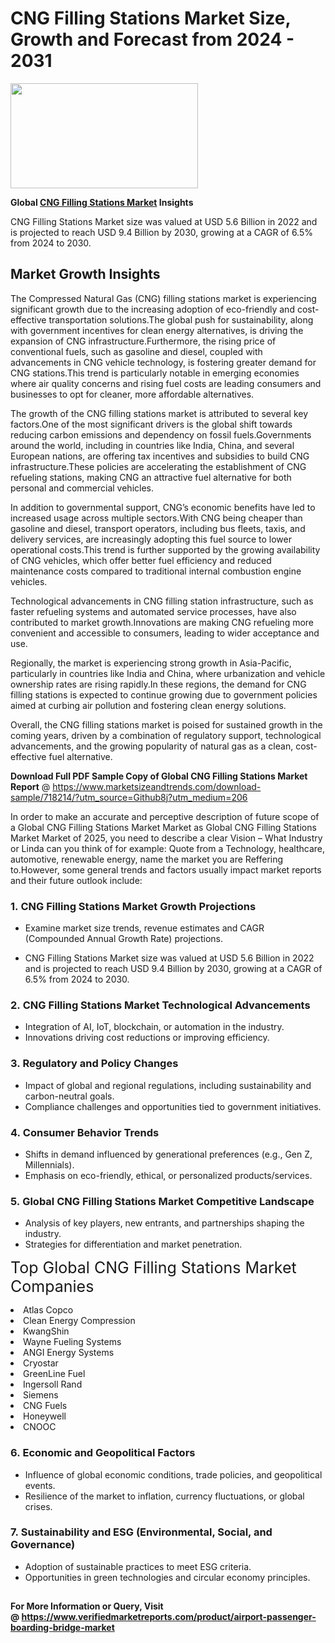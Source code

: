 <H1>CNG Filling Stations Market Size, Growth and Forecast from 2024 - 2031</H1><img class="aligncenter size-medium wp-image-584254" src="https://thirdeyenews.in/wp-content/uploads/2024/09/Global-Market-Research-300x168.jpeg" alt="" width="300" height="168" /><p><strong>Global&nbsp;<a href="https://www.marketsizeandtrends.com/download-sample/718214/?utm_source=Github8j?utm_medium=206">CNG Filling Stations Market</a> Insights</strong></p><p>CNG Filling Stations Market size was valued at USD 5.6 Billion in 2022 and is projected to reach USD 9.4 Billion by 2030, growing at a CAGR of 6.5% from 2024 to 2030.</p><p><h2>Market Growth Insights</h2> <p>The Compressed Natural Gas (CNG) filling stations market is experiencing significant growth due to the increasing adoption of eco-friendly and cost-effective transportation solutions.The global push for sustainability, along with government incentives for clean energy alternatives, is driving the expansion of CNG infrastructure.Furthermore, the rising price of conventional fuels, such as gasoline and diesel, coupled with advancements in CNG vehicle technology, is fostering greater demand for CNG stations.This trend is particularly notable in emerging economies where air quality concerns and rising fuel costs are leading consumers and businesses to opt for cleaner, more affordable alternatives.</p> <p>The growth of the CNG filling stations market is attributed to several key factors.One of the most significant drivers is the global shift towards reducing carbon emissions and dependency on fossil fuels.Governments around the world, including in countries like India, China, and several European nations, are offering tax incentives and subsidies to build CNG infrastructure.These policies are accelerating the establishment of CNG refueling stations, making CNG an attractive fuel alternative for both personal and commercial vehicles.</p> <p>In addition to governmental support, CNG’s economic benefits have led to increased usage across multiple sectors.With CNG being cheaper than gasoline and diesel, transport operators, including bus fleets, taxis, and delivery services, are increasingly adopting this fuel source to lower operational costs.This trend is further supported by the growing availability of CNG vehicles, which offer better fuel efficiency and reduced maintenance costs compared to traditional internal combustion engine vehicles.</p> <p>Technological advancements in CNG filling station infrastructure, such as faster refueling systems and automated service processes, have also contributed to market growth.Innovations are making CNG refueling more convenient and accessible to consumers, leading to wider acceptance and use.</p> <p>Regionally, the market is experiencing strong growth in Asia-Pacific, particularly in countries like India and China, where urbanization and vehicle ownership rates are rising rapidly.In these regions, the demand for CNG filling stations is expected to continue growing due to government policies aimed at curbing air pollution and fostering clean energy solutions.</p> <p>Overall, the CNG filling stations market is poised for sustained growth in the coming years, driven by a combination of regulatory support, technological advancements, and the growing popularity of natural gas as a clean, cost-effective fuel alternative.</p> <p><span class=""><strong>Download Full PDF Sample Copy of Global CNG Filling Stations Market Report</strong> @ <a href="https://www.marketsizeandtrends.com/download-sample/718214/?utm_source=Github8j?utm_medium=206" target="_blank">https://www.marketsizeandtrends.com/download-sample/718214/?utm_source=Github8j?utm_medium=206</a></span></p><p>In order to make an accurate and perceptive description of future scope of a Global&nbsp;CNG Filling Stations Market Market as Global&nbsp;CNG Filling Stations Market Market of 2025, you need to describe a clear Vision &ndash; What Industry or Linda can you think of for example: Quote from a Technology, healthcare, automotive, renewable energy, name the market you are Reffering to.However, some general trends and factors usually impact market reports and their future outlook include:</p><h3>1.&nbsp;<strong>CNG Filling Stations Market Growth Projections</strong></h3><ul><li>Examine market size trends, revenue estimates and CAGR (Compounded Annual Growth Rate) projections.</li><li><p>CNG Filling Stations Market size was valued at USD 5.6 Billion in 2022 and is projected to reach USD 9.4 Billion by 2030, growing at a CAGR of 6.5% from 2024 to 2030.</p></li></ul><h3>2.&nbsp;<strong>CNG Filling Stations Market Technological Advancements</strong></h3><ul><li>Integration of AI, IoT, blockchain, or automation in the industry.</li><li>Innovations driving cost reductions or improving efficiency.</li></ul><h3>3.&nbsp;<strong>Regulatory and Policy Changes</strong></h3><ul><li>Impact of global and regional regulations, including sustainability and carbon-neutral goals.</li><li>Compliance challenges and opportunities tied to government initiatives.</li></ul><h3>4.&nbsp;<strong>Consumer Behavior Trends</strong></h3><ul><li>Shifts in demand influenced by generational preferences (e.g., Gen Z, Millennials).</li><li>Emphasis on eco-friendly, ethical, or personalized products/services.</li></ul><h3>5.&nbsp;<strong>Global CNG Filling Stations Market Competitive Landscape</strong></h3><ul><li>Analysis of key players, new entrants, and partnerships shaping the industry.</li><li>Strategies for differentiation and market penetration.</li></ul><p data-pm-slice="1 1 []"><span style="color: inherit; font-family: inherit; font-size: 25px;">Top Global CNG Filling Stations Market Companies</span></p><div class="" data-test-id=""><p><li>Atlas Copco</li><li> Clean Energy Compression</li><li> KwangShin</li><li> Wayne Fueling Systems</li><li> ANGI Energy Systems</li><li> Cryostar</li><li> GreenLine Fuel</li><li> Ingersoll Rand</li><li> Siemens</li><li> CNG Fuels</li><li> Honeywell</li><li> CNOOC</li></p></div><h3>6.&nbsp;<strong>Economic and Geopolitical Factors</strong></h3><ul><li>Influence of global economic conditions, trade policies, and geopolitical events.</li><li>Resilience of the market to inflation, currency fluctuations, or global crises.</li></ul><h3>7.&nbsp;<strong>Sustainability and ESG (Environmental, Social, and Governance)</strong></h3><ul><li>Adoption of sustainable practices to meet ESG criteria.</li><li>Opportunities in green technologies and circular economy principles.</li></ul><h2><strong style="font-size: 14px;">For More Information or Query, Visit @&nbsp;</strong><a style="background-color: #ffffff; font-size: 14px;" href="https://www.marketsizeandtrends.com/report/cng-filling-stations-market/" target="_blank">https://www.verifiedmarketreports.com/product/airport-passenger-boarding-bridge-market</a></h2>